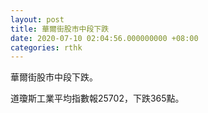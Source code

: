 ```yaml
---
layout: post
title: 華爾街股市中段下跌
date: 2020-07-10 02:04:56.000000000 +08:00
categories: rthk
---
```


華爾街股市中段下跌。

道瓊斯工業平均指數報25702，下跌365點。
